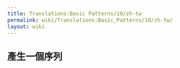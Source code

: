 ```yaml
---
title: Translations:Basic Patterns/10/zh-tw
permalink: wiki/Translations:Basic_Patterns/10/zh-tw/
layout: wiki
---
```


## 產生一個序列
